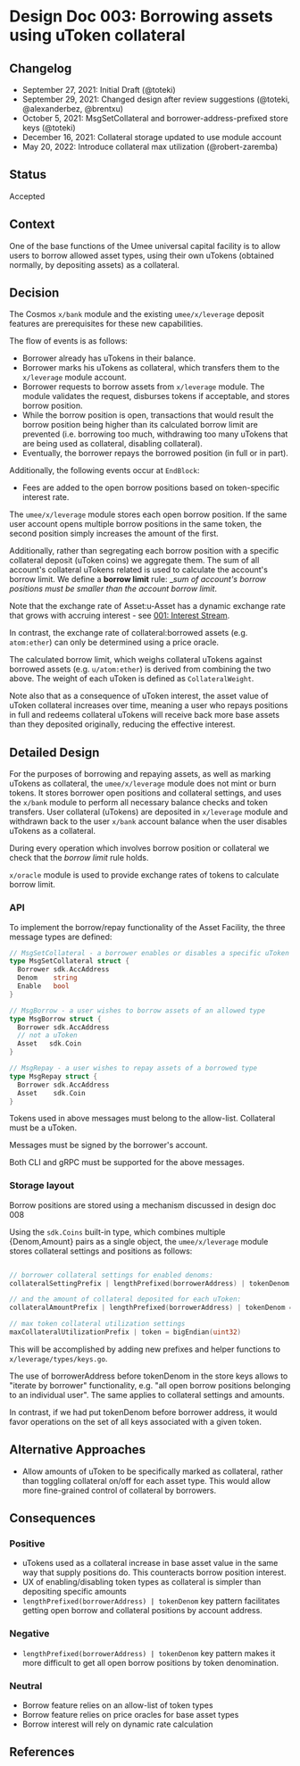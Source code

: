 # Design Doc 003: Borrowing assets using uToken collateral

## Changelog

- September 27, 2021: Initial Draft (@toteki)
- September 29, 2021: Changed design after review suggestions (@toteki, @alexanderbez, @brentxu)
- October 5, 2021: MsgSetCollateral and borrower-address-prefixed store keys (@toteki)
- December 16, 2021: Collateral storage updated to use module account
- May 20, 2022: Introduce collateral max utilization (@robert-zaremba)

## Status

Accepted

## Context

One of the base functions of the Umee universal capital facility is to allow users to borrow allowed asset types, using their own uTokens (obtained normally, by depositing assets) as a collateral.

## Decision

The Cosmos `x/bank` module and the existing `umee/x/leverage` deposit features are prerequisites for these new capabilities.

The flow of events is as follows:

- Borrower already has uTokens in their balance.
- Borrower marks his uTokens as collateral, which transfers them to the `x/leverage` module account.
- Borrower requests to borrow assets from `x/leverage` module. The module validates the request, disburses tokens if acceptable, and stores borrow position.
- While the borrow position is open, transactions that would result the borrow position being higher than its calculated borrow limit are prevented (i.e. borrowing too much, withdrawing too many uTokens that are being used as collateral, disabling collateral).
- Eventually, the borrower repays the borrowed position (in full or in part).

Additionally, the following events occur at `EndBlock`:

- Fees are added to the open borrow positions based on token-specific interest rate.

The `umee/x/leverage` module stores each open borrow position.
If the same user account opens multiple borrow positions in the same token, the second position simply increases the amount of the first.

Additionally, rather than segregating each borrow position with a specific collateral deposit (uToken coins) we aggregate them. The sum of all account's collateral uTokens related is used to calculate the account's borrow limit.
We define a **borrow limit** rule:
\__sum of account's borrow positions must be smaller than the account borrow limit_.

Note that the exchange rate of Asset:u-Asset has a dynamic exchange rate that grows with accruing interest - see [001: Interest Stream](./001-interest-stream.md).

In contrast, the exchange rate of collateral:borrowed assets (e.g. `atom:ether`) can only be determined using a price oracle.

The calculated borrow limit, which weighs collateral uTokens against borrowed assets (e.g. `u/atom:ether`) is derived from combining the two above. The weight of each uToken is defined as `CollateralWeight`.

Note also that as a consequence of uToken interest, the asset value of uToken collateral increases over time, meaning a user who repays positions in full and redeems collateral uTokens will receive back more base assets than they deposited originally, reducing the effective interest.

## Detailed Design

For the purposes of borrowing and repaying assets, as well as marking uTokens as collateral, the `umee/x/leverage` module does not mint or burn tokens.
It stores borrower open positions and collateral settings, and uses the `x/bank` module to perform all necessary balance checks and token transfers.
User collateral (uTokens) are deposited in `x/leverage` module and withdrawn back to the user `x/bank` account balance when the user disables uTokens as a collateral.

During every operation which involves borrow position or collateral we check that the _borrow limit_ rule holds.

`x/oracle` module is used to provide exchange rates of tokens to calculate borrow limit.

### API

To implement the borrow/repay functionality of the Asset Facility, the three message types are defined:

```go
// MsgSetCollateral - a borrower enables or disables a specific uToken type in their wallet to be used as collateral
type MsgSetCollateral struct {
  Borrower sdk.AccAddress
  Denom    string
  Enable   bool
}

// MsgBorrow - a user wishes to borrow assets of an allowed type
type MsgBorrow struct {
  Borrower sdk.AccAddress
  // not a uToken
  Asset   sdk.Coin
}

// MsgRepay - a user wishes to repay assets of a borrowed type
type MsgRepay struct {
  Borrower sdk.AccAddress
  Asset    sdk.Coin
}
```

Tokens used in above messages must belong to the allow-list. Collateral must be a uToken.

Messages must be signed by the borrower's account.

Both CLI and gRPC must be supported for the above messages.

### Storage layout

Borrow positions are stored using a mechanism discussed in design doc 008

Using the `sdk.Coins` built-in type, which combines multiple {Denom,Amount} pairs as a single object, the `umee/x/leverage` module stores collateral settings and positions as follows:

```go

// borrower collateral settings for enabled denoms:
collateralSettingPrefix | lengthPrefixed(borrowerAddress) | tokenDenom = 0x01

// and the amount of collateral deposited for each uToken:
collateralAmountPrefix | lengthPrefixed(borrowerAddress) | tokenDenom = sdk.Int

// max token collateral utilization settings
maxCollateralUtilizationPrefix | token = bigEndian(uint32)
```

This will be accomplished by adding new prefixes and helper functions to `x/leverage/types/keys.go`.

The use of borrowerAddress before tokenDenom in the store keys allows to "iterate by borrower" functionality, e.g. "all open borrow positions belonging to an individual user". The same applies to collateral settings and amounts.

In contrast, if we had put tokenDenom before borrower address, it would favor operations on the set of all keys associated with a given token.

## Alternative Approaches

- Allow amounts of uToken to be specifically marked as collateral, rather than toggling collateral on/off for each asset type. This would allow more fine-grained control of collateral by borrowers.

## Consequences

### Positive

- uTokens used as a collateral increase in base asset value in the same way that supply positions do. This counteracts borrow position interest.
- UX of enabling/disabling token types as collateral is simpler than depositing specific amounts
- `lengthPrefixed(borrowerAddress) | tokenDenom` key pattern facilitates getting open borrow and collateral positions by account address.

### Negative

- `lengthPrefixed(borrowerAddress) | tokenDenom` key pattern makes it more difficult to get all open borrow positions by token denomination.

### Neutral

- Borrow feature relies on an allow-list of token types
- Borrow feature relies on price oracles for base asset types
- Borrow interest will rely on dynamic rate calculation

## References
